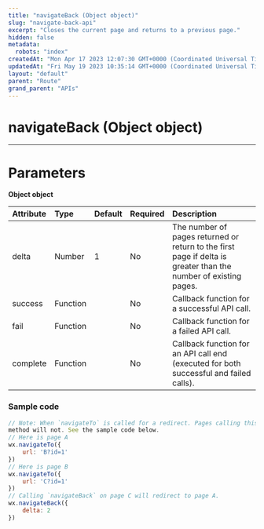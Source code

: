 ```yaml
---
title: "navigateBack (Object object)"
slug: "navigate-back-api"
excerpt: "Closes the current page and returns to a previous page."
hidden: false
metadata: 
  robots: "index"
createdAt: "Mon Apr 17 2023 12:07:30 GMT+0000 (Coordinated Universal Time)"
updatedAt: "Fri May 19 2023 10:35:14 GMT+0000 (Coordinated Universal Time)"
layout: "default"
parent: "Route"
grand_parent: "APIs"
---
```

# navigateBack (Object object) 
*** 
# Parameters

**Object object**

| Attribute | Type     | Default | Required | Description                                                                                                     |
| :-------- | :------- | :------ | :------- | :-------------------------------------------------------------------------------------------------------------- |
| delta     | Number   | 1       | No       | The number of pages returned or return to the first page if delta is greater than the number of existing pages. |
| success   | Function |         | No       | Callback function for a successful API call.                                                                    |
| fail      | Function |         | No       | Callback function for a failed API call.                                                                        |
| complete  | Function |         | No       | Callback function for an API call end (executed for both successful and failed calls).                          |

### Sample code

```javascript JavaScript
// Note: When `navigateTo` is called for a redirect. Pages calling this method will be added to the stack, while pages calling the `redirectTo`
method will not. See the sample code below.
// Here is page A
wx.navigateTo({
	url: 'B?id=1'
})
// Here is page B
wx.navigateTo({
	url: 'C?id=1'
})
// Calling `navigateBack` on page C will redirect to page A.
wx.navigateBack({
	delta: 2
})
```
